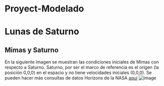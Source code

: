 # Proyect-Modelado
# Lunas de Saturno
## Mimas y Saturno
En la siguiente imagen se muestran las condiciones iniciales de Mimas con respecto a Saturno. Saturno, por ser el marco de referencia es el orígen (la posición 0,0,0) en el espacio y no tiene velocidades iniciales (0,0,0). Se pueden hacer más consultas de datos Horizons de la NASA [aquí](https://ssd.jpl.nasa.gov/horizons.cgi)
![image](https://user-images.githubusercontent.com/28678081/103158099-d67f0780-477f-11eb-9f8e-caebb71069b7.png)
